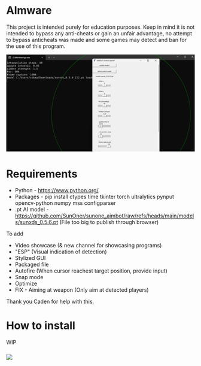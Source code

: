 # AImware
This project is intended purely for education purposes. Keep in mind it is not intended to bypass any anti-cheats or gain an unfair advantage, no attempt to bypass anticheats was made and some games may detect and ban for the use of this program. 

![alt text](https://github.com/X8J/AImware/blob/main/GUI.png?raw=true)

# Requirements
+ Python - https://www.python.org/
+ Packages - pip install ctypes time tkinter torch ultralytics pynput opencv-python numpy mss configparser
+ .pt AI model - https://github.com/SunOner/sunone_aimbot/raw/refs/heads/main/models/sunxds_0.5.6.pt (File too big to publish through browser)

To add
+ Video showcase (& new channel for showcasing programs)
+ "ESP" (Visual indication of detection)
+ Stylized GUI
+ Packaged file
+ Autofire (When cursor reachest target position, provide input)
+ Snap mode
+ Optimize
+ FIX - Aiming at weapon (Only aim at detected players)

Thank you Caden for help with this.

# How to install
WIP
 
<h3 align="left"><img src = "https://raw.githubusercontent.com/MartinHeinz/MartinHeinz/master/wave.gif" width = 30px>
